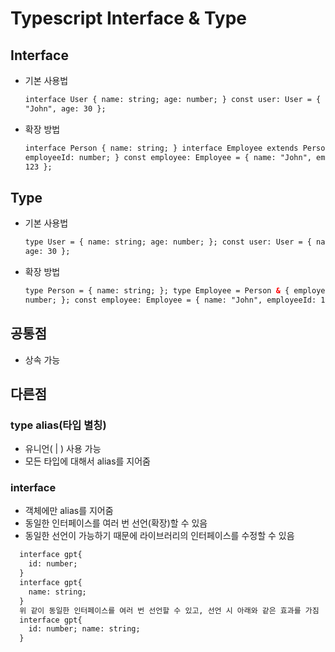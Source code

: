 # Typescript Interface & Type

## Interface

- 기본 사용법

  ```html
  interface User { name: string; age: number; } const user: User = { name:
  "John", age: 30 };
  ```

- 확장 방법

  ```html
  interface Person { name: string; } interface Employee extends Person {
  employeeId: number; } const employee: Employee = { name: "John", employeeId:
  123 };
  ```

## Type

- 기본 사용법

  ```html
  type User = { name: string; age: number; }; const user: User = { name: "John",
  age: 30 };
  ```

- 확장 방법

  ```html
  type Person = { name: string; }; type Employee = Person & { employeeId:
  number; }; const employee: Employee = { name: "John", employeeId: 123 };
  ```

## 공통점

- 상속 가능

## 다른점

### type alias(타입 별칭)

- 유니언( | ) 사용 가능
- 모든 타입에 대해서 alias를 지어줌

### interface

- 객체에만 alias를 지어줌
- 동일한 인터페이스를 여러 번 선언(확장)할 수 있음
- 동일한 선언이 가능하기 때문에 라이브러리의 인터페이스를 수정할 수 있음

```html
  interface gpt{ 
    id: number; 
  } 
  interface gpt{ 
    name: string;
  }
  위 같이 동일한 인터페이스를 여러 번 선언할 수 있고, 선언 시 아래와 같은 효과를 가짐
  interface gpt{
    id: number; name: string;
  }
```
